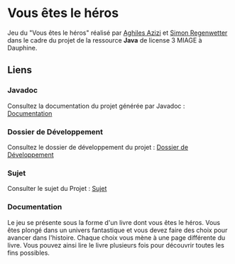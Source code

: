 # Vous êtes le héros
Jeu du "Vous êtes le héros" réalisé par [Aghiles Azizi](https://github.com/Aghiles-Azi) et [Simon Regenwetter](https://github.com/simrgt) dans le cadre du projet de la ressource **Java** de license 3 MIAGE à Dauphine.
## Liens
### Javadoc
Consultez la documentation du projet générée par Javadoc : [Documentation](https://simrgt.github.io/Vous-etes-le-heros/javadoc/index.html)
### Dossier de Développement
Consultez le dossier de développement du projet : [Dossier de Développement](https://drive.google.com/file/d/1wOueDaIeGY45sRTLRcxozzG4V-ziXl88/view?usp=sharing)
### Sujet
Consulter le sujet du Projet : [Sujet](https://drive.google.com/file/d/1wOueDaIeGY45sRTLRcxozzG4V-ziXl88/view?usp=sharing)
### Documentation
Le jeu se présente sous la forme d'un livre dont vous êtes le héros. Vous êtes plongé dans un univers fantastique et vous devez faire des choix pour avancer dans l'histoire. Chaque choix vous mène à une page différente du livre. Vous pouvez ainsi lire le livre plusieurs fois pour découvrir toutes les fins possibles.
